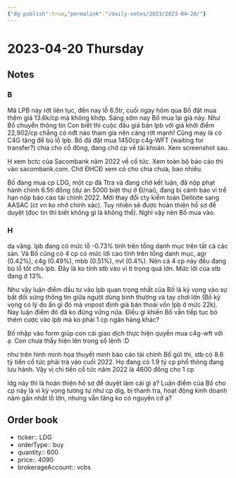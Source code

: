 ```yaml
---
{"dg-publish":true,"permalink":"/daily-notes/2023/2023-04-20/"}
---
```


# 2023-04-20 Thursday

## Notes

### B

Mã LPB này rớt liên tục, đến nay lỗ 6.5tr, cuối ngày hôm qua Bố đặt mua thêm giá 13.6k/cp mà không khớp. Sáng sớm nay Bố mua lại giá này.
Như Bố chuyển thông tin Con biết thì cuộc đấu giá bán lpb với giá khởi điểm 22,902/cp chẳng có nđt nào tham gia nên càng rớt mạnh!
Cũng may là có C4G tăng để bù lỗ lpb. Bố đã đặt mua 1450cp c4g-WFT (waiting for transfer?) chia cho cổ đông, đang chờ cp về tài khoản. Xem screenshot sau.

H xem bctc của Sacombank năm 2022 về cổ tức. Xem toàn bộ báo cáo thì vào sacombank.com. Chờ ĐHCĐ xem có cho chia chưa, bao nhiêu.

Bố đang mua cp LDG, một cp đã Ttra và đang chờ kết luận, đã nộp phạt hành chính 6.5tỉ đồng (dự án 5000 biệt thự ở Đ/nai), đang bị cảnh báo vì trể hạn nộp báo cáo tài chính 2022. Mới thay đổi cty kiểm toán Delloite sang AASAC (ct vn ko nhớ chính xác). Tuy nhiên sẽ được hoàn thiện hồ sơ để duyệt (đọc tin thì biết không gì là không thể). Nghĩ vậy nên Bố mua vào.

### H

dạ vâng. lpb đang có mức lỗ -0.73% tính trên tổng danh mục trên tất cả các sàn. Và Bố cũng có 4 cp có mức lời cao tính trên tổng danh mục, agr (0.42%), c4g (0.49%), mbb (0.51%), nvl (0.4%). Nên cả 4 cp này đều đang bù lỗ tốt cho lpb. Đây là ko tính stb vào vì tỉ trọng quá lớn. Mức lời của stb đang ở 13%.

Như vậy luận điểm đầu tư vào lpb quan trọng nhất của Bố là kỳ vọng vào sự bất đối xứng thông tin giữa người dùng bình thường và tay chơi lớn (Bố kỳ vọng có lý do ẩn gì đó mà vnpost định giá bán thoái vốn lpb ở mức 22k). Nay luận điểm đó đã ko đứng vững nữa. Điều gì khiến Bố vẫn tiếp tục bỏ thêm cược vào lpb mà ko phải 1 cp ngân hàng khác?

Bố nhập vào form giúp con cái giao dịch thực hiện quyền mua c4g-wft với ạ. Con chưa thấy hiện lên trong sổ lệnh :D

như trên hình minh họa thuyết minh báo cáo tài chính Bố gửi thì, stb có 8.6 tỷ tiền cổ tức phải trả vào cuối 2022. Họ đang có 1.9 tỷ cp phổ thông đang lưu hành. Vậy vị chi tiền cổ tức năm 2022 là 4600 đồng cho 1 cp

ldg này thì là hoàn thiện hồ sơ để duyệt làm cái gì ạ? Luận điểm của Bố cho cp này là vì kỳ vọng tương tự như cp dig, bị thanh tra, hoạt động kinh doanh năm gần nhất lỗ lớn, nhưng vẫn tăng ko có nguyên cớ ạ?

## Order book

- ticker:: LDG
- orderType:: buy
- quantity:: 600
- price:: 4090
- brokerageAccount:: vcbs